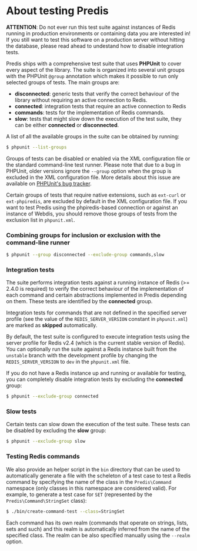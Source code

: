 # About testing Predis #

__ATTENTION__: Do not ever run this test suite against instances of Redis running
in production environments or containing data you are interested in! If you still
want to test this software on a production server without hitting the database,
please read ahead to undestand how to disable integration tests.

Predis ships with a comprehensive test suite that uses __PHPUnit__ to cover every
aspect of the library. The suite is organized into several unit groups with the
PHPUnit `@group` annotation which makes it possible to run only selected groups
of tests. The main groups are:

  - __disconnected__: generic tests that verify the correct behaviour of the
  	library without requiring an active connection to Redis.
  - __connected__: integration tests that require an active connection to Redis
  - __commands__: tests for the implementation of Redis commands.
  - __slow__: tests that might slow down the execution of the test suite, they
    can be either __connected__ or __disconnected__.

A list of all the available groups in the suite can be obtained by running:

```bash
$ phpunit --list-groups
```
Groups of tests can be disabled or enabled via the XML configuration file or the
standard command-line test runner. Please note that due to a bug in PHPUnit,
older versions ignore the `--group` option when the group is excluded in the XML
configuration file. More details about this issue are available on [PHPUnit's bug
tracker](http://github.com/sebastianbergmann/phpunit/issues/320).

Certain groups of tests that require native extensions, such as `ext-curl` or
`ext-phpiredis`, are excluded by default in the XML configuration file. If you want
to test Predis using the phpiredis-based connection or against an instance of Webdis,
you should remove those groups of tests from the exclusion list in `phpunit.xml`.

### Combining groups for inclusion or exclusion with the command-line runner ###

```bash
$ phpunit --group disconnected --exclude-group commands,slow
```

### Integration tests ###

The suite performs integration tests against a running instance of Redis (>= 2.4.0
is required) to verify the correct behaviour of the implementation of each command
and certain abstractions implemented in Predis depending on them. These tests are
identified by the __connected__ group.

Integration tests for commands that are not defined in the specified server profile
(see the value of the `REDIS_SERVER_VERSION` constant in `phpunit.xml`) are marked
as __skipped__ automatically.

By default, the test suite is configured to execute integration tests using the
server profile for Redis v2.4 (which is the current stable version of Redis). You
can optionally run the suite against a Redis instance built from the `unstable`
branch with the development profile by changing the `REDIS_SERVER_VERSION` to `dev`
in the `phpunit.xml` file.

If you do not have a Redis instance up and running or available for testing, you
can completely disable integration tests by excluding the __connected__ group:

```bash
$ phpunit --exclude-group connected
```

### Slow tests ###

Certain tests can slow down the execution of the test suite. These tests can be disabled
by excluding the __slow__ group:

```bash
$ phpunit --exclude-group slow
```

### Testing Redis commands ###

We also provide an helper script in the `bin` directory that can be used to automatically
generate a file with the scheleton of a test case to test a Redis command by specifying
the name of the class in the `Predis\Command` namespace (only classes in this namespace
are considered valid). For example, to generate a test case for `SET` (represented by the
`Predis\Command\StringSet` class):

```bash
$ ./bin/create-command-test --class=StringSet
```
Each command has its own realm (commands that operate on strings, lists, sets and such)
and this realm is automatically inferred from the name of the specified class. The realm
can be also specified manually using the `--realm` option.
